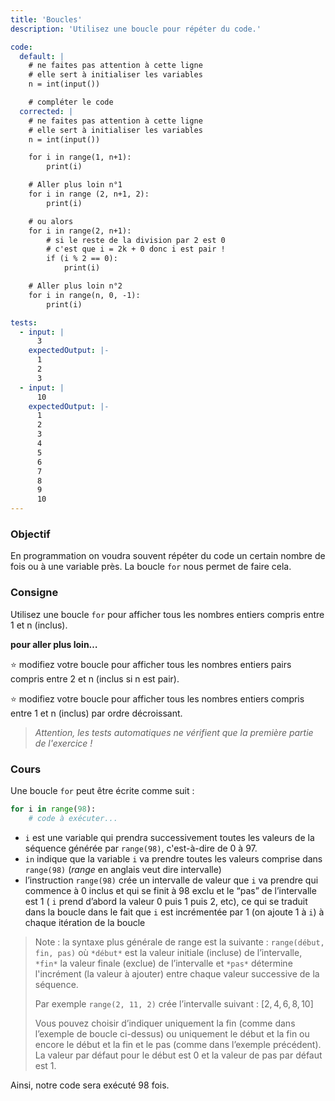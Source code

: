 ```yaml
---
title: 'Boucles'
description: 'Utilisez une boucle pour répéter du code.'

code:
  default: |
    # ne faites pas attention à cette ligne
    # elle sert à initialiser les variables
    n = int(input())

    # compléter le code
  corrected: |
    # ne faites pas attention à cette ligne
    # elle sert à initialiser les variables
    n = int(input())

    for i in range(1, n+1):
        print(i)

    # Aller plus loin n°1
    for i in range (2, n+1, 2):
        print(i)

    # ou alors
    for i in range(2, n+1):
        # si le reste de la division par 2 est 0
        # c'est que i = 2k + 0 donc i est pair !
        if (i % 2 == 0):
            print(i)

    # Aller plus loin n°2
    for i in range(n, 0, -1):
        print(i)

tests:
  - input: |
      3
    expectedOutput: |-
      1
      2
      3
  - input: |
      10
    expectedOutput: |-
      1
      2
      3
      4
      5
      6
      7
      8
      9
      10
---
```


### Objectif

En programmation on voudra souvent répéter du code un certain nombre de fois ou à une variable près. La boucle `for` nous permet de faire cela.

### Consigne

Utilisez une boucle `for` pour afficher tous les nombres entiers compris entre 1 et n (inclus).

**pour aller plus loin…**

⭐ modifiez votre boucle pour afficher tous les nombres entiers pairs compris entre 2 et n (inclus si n est pair).

⭐ modifiez votre boucle pour afficher tous les nombres entiers compris entre 1 et n (inclus) par ordre décroissant.

> _Attention, les tests automatiques ne vérifient que la première partie de l'exercice !_

### Cours

Une boucle `for` peut être écrite comme suit :

```python
for i in range(98):
	# code à exécuter...
```

- `i` est une variable qui prendra successivement toutes les valeurs de la séquence générée par `range(98)`, c'est-à-dire de 0 à 97.
- `in` indique que la variable `i` va prendre toutes les valeurs comprise dans `range(98)` (_range_ en anglais veut dire intervalle)
- l’instruction `range(98)` crée un intervalle de valeur que `i` va prendre qui commence à 0 inclus et qui se finit à 98 exclu et le “pas” de l’intervalle est 1 ( `i` prend d’abord la valeur 0 puis 1 puis 2, etc), ce qui se traduit dans la boucle dans le fait que `i` est incrémentée par 1 (on ajoute 1 à `i`) à chaque itération de la boucle

> Note : la syntaxe plus générale de range est la suivante : `range(début, fin, pas)` où `*début*` est la valeur initiale (incluse) de l’intervalle, `*fin*` la valeur finale (exclue) de l’intervalle et `*pas*` détermine l'incrément (la valeur à ajouter) entre chaque valeur successive de la séquence.
>
> Par exemple `range(2, 11, 2)` crée l’intervalle suivant : $[2, 4, 6, 8, 10]$
>
> Vous pouvez choisir d’indiquer uniquement la fin (comme dans l’exemple de boucle ci-dessus) ou uniquement le début et la fin ou encore le début et la fin et le pas (comme dans l’exemple précédent). La valeur par défaut pour le début est 0 et la valeur de pas par défaut est 1.

Ainsi, notre code sera exécuté 98 fois.
